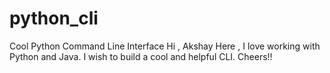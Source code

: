 # python_cli
Cool Python Command Line Interface
Hi , Akshay Here , I love working with Python and Java.
I wish to build a cool and helpful CLI.
Cheers!!
